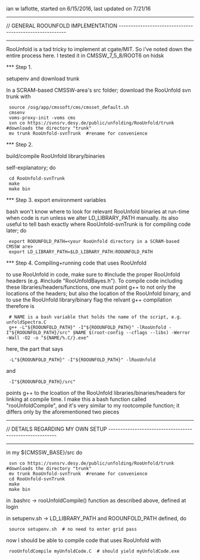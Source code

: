 ian w laflotte, started on 6/15/2016, last updated on 7/21/16
**********
// GENERAL ROOUNFOLD IMPLEMENTATION --------------------------------------------------------
**********

RooUnfold is a tad tricky to implement at cgate/MIT. So i've noted down the entire process here. I tested it in CMSSW_7_5_8/ROOT6 on hidsk

*** Step 1. 

setupenv and download trunk

In a SCRAM-based CMSSW-area's src folder; download the RooUnfold svn trunk with

     source /osg/app/cmssoft/cms/cmsset_default.sh
     cmsenv
     voms-proxy-init -voms cms
     svn co https://svnsrv.desy.de/public/unfolding/RooUnfold/trunk  #downloads the directory "trunk"
     mv trunk RooUnfold-svnTrunk  #rename for convenience

*** Step 2. 

build/compile RooUnfold library/binaries

self-explanatory; do
         
     cd RooUnfold-svnTrunk
     make
     make bin

*** Step 3. export environment variables 

bash won't know where to look for relevant RooUnfold binaries at run-time when code is run unless we alter LD_LIBRARY_PATH manually. its also useful to tell bash exactly where RooUnfold-svnTrunk is for compiling code later; do

     export ROOUNFOLD_PATH=<your RooUnfold directory in a SCRAM-based CMSSW are>
     export LD_LIBRARY_PATH=$LD_LIBRARY_PATH:ROOUNFOLD_PATH

*** Step 4. Compiling+running code that uses RooUnfold

to use RooUnfold in code, make sure to #include the proper RooUnfold headers (e.g. #include "RooUnfoldBayes.h"). 
To compile code including these libraries/headers/functions, one must point g++ to not only the locations of the headers; but also the location of the RooUnfold binary, and to use the RooUnfold library/binary flag
the relvant g++ compilation therefore is

     # NAME is a bash variable that holds the name of the script, e.g. unfoldSpectra.C
     g++ -L"${ROOUNFOLD_PATH}" -I"${ROOUNFOLD_PATH}" -lRooUnfold -I"${ROOUNFOLD_PATH}/src" $NAME $(root-config --cflags --libs) -Werror -Wall -O2 -o "${NAME/%.C/}.exe"

here, the part that says 

     -L"${ROOUNFOLD_PATH}" -I"${ROOUNFOLD_PATH}" -lRooUnfold

and 

     -I"${ROOUNFOLD_PATH}/src"

points g++ to the lcoation of the RooUnfold libraries/binaries/headers for linking at compile time. I make this a bash function called "rooUnfoldCompile", and it's very similar to my rootcompile function; it differs only by the aforementioned two pieces

**********
// DETAILS REGARDING MY OWN SETUP --------------------------------------------------------
**********

in my ${CMSSW_BASE}/src do 

     svn co https://svnsrv.desy.de/public/unfolding/RooUnfold/trunk  #downloads the directory "trunk"
     mv trunk RooUnfold-svnTrunk  #rename for convenience
     cd RooUnfold-svnTrunk
     make
     make bin

in .bashrc -> rooUnfoldCompile() function as described above, defined at login

in setupenv.sh -> LD_LIBRARY_PATH and ROOUNFOLD_PATH defined, do

     source setupenv.sh  # no need to enter grid pass

now I should be able to compile code that uses RooUnfold with
   
     rooUnfoldCompile myUnfoldCode.C  # should yield myUnfoldCode.exe
